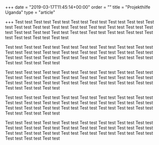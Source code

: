 +++
date = "2019-03-17T11:45:14+00:00"
order = ""
title = "Projekthilfe Uganda"
type = "article"

+++
Test test Test test Test test Test test Test test Test test Test test Test test Test test Test test Test test Test test Test test Test test Test test Test test Test test Test test Test test Test test Test test Test test Test test Test test Test test Test test Test test 

Test test Test test Test test Test test Test test Test test Test test Test test Test test Test test Test test Test test Test test Test test Test test Test test Test test Test test Test test Test test Test test Test test Test test Test test Test test Test test Test test 

Test test Test test Test test Test test Test test Test test Test test Test test Test test Test test Test test Test test Test test Test test Test test Test test Test test Test test Test test Test test Test test Test test Test test Test test Test test Test test Test test 

Test test Test test Test test Test test Test test Test test Test test Test test Test test Test test Test test Test test Test test Test test Test test Test test Test test Test test Test test Test test Test test Test test Test test Test test Test test Test test Test test 

Test test Test test Test test Test test Test test Test test Test test Test test Test test Test test Test test Test test Test test Test test Test test Test test Test test Test test Test test Test test Test test Test test Test test Test test Test test Test test Test test 